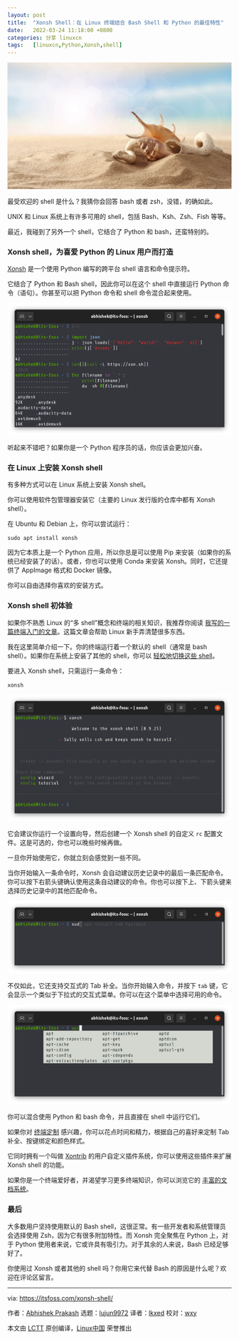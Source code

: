 ```yaml
---
layout: post
title:	"Xonsh Shell：在 Linux 终端结合 Bash Shell 和 Python 的最佳特性"
date:	2022-03-24 11:18:00 +0800 
categories:	分享 linuxcn 
tags:	[linuxcn,Python,Xonsh,shell]
---
```



![](/Asserts/Images/album/202203/24/111824ufw1815lyvclnsr2.jpg)


最受欢迎的 shell 是什么？我猜你会回答 bash 或者 zsh，没错，的确如此。


UNIX 和 Linux 系统上有许多可用的 shell，包括 Bash、Ksh、Zsh、Fish 等等。


最近，我碰到了另外一个 shell，它结合了 Python 和 bash，还蛮特别的。


### Xonsh shell，为喜爱 Python 的 Linux 用户而打造


[Xonsh](https://xon.sh/) 是一个使用 Python 编写的跨平台 shell 语言和命令提示符。


它结合了 Python 和 Bash shell，因此你可以在这个 shell 中直接运行 Python 命令（语句）。你甚至可以把 Python 命令和 shell 命令混合起来使用。


![](/Asserts/Images/album/202203/24/111830ba1hfqb535pv5qyu.png)


听起来不错吧？如果你是一个 Python 程序员的话，你应该会更加兴奋。


### 在 Linux 上安装 Xonsh shell


有多种方式可以在 Linux 系统上安装 Xonsh shell。


你可以使用软件包管理器安装它（主要的 Linux 发行版的仓库中都有 Xonsh shell）。


在 Ubuntu 和 Debian 上，你可以尝试运行：



```
sudo apt install xonsh

```

因为它本质上是一个 Python 应用，所以你总是可以使用 Pip 来安装（如果你的系统已经安装了的话）。或者，你也可以使用 Conda 来安装 Xonsh。同时，它还提供了 AppImage 格式和 Docker 镜像。


你可以自由选择你喜欢的安装方式。


### Xonsh shell 初体验


如果你不熟悉 Linux 的“多 shell”概念和终端的相关知识，我推荐你阅读 [我写的一篇终端入门的文章](https://itsfoss.com/basic-terminal-tips-ubuntu/)。这篇文章会帮助 Linux 新手弄清楚很多东西。


我在这里简单介绍一下。你的终端运行着一个默认的 shell（通常是 bash shell）。如果你在系统上安装了其他的 shell，你可以 [轻松地切换这些 shell](https://linuxhandbook.com/change-shell-linux/)。


要进入 Xonsh shell，只需运行一条命令：



```
xonsh

```

![](/Asserts/Images/album/202203/24/111831iuzvdr65bvu5mp32.png)


它会建议你运行一个设置向导，然后创建一个 Xonsh shell 的自定义 `rc` 配置文件。这是可选的，你也可以晚些时候再做。


一旦你开始使用它，你就立刻会感觉到一些不同。


当你开始输入一条命令时，Xonsh 会自动建议历史记录中的最后一条匹配命令。你可以按下右箭头键确认使用这条自动建议的命令。你也可以按下上、下箭头键来选择历史记录中的其他匹配命令。


![Xonsh shell automatically suggests last matching command from the history as you type](/Asserts/Images/album/202203/24/111831h6ersxxszi1ertrr.png)


不仅如此，它还支持交互式的 Tab 补全。当你开始输入命令，并按下 `tab` 键，它会显示一个类似于下拉式的交互式菜单。你可以在这个菜单中选择可用的命令。


![Tab completion in Xonsh shell](/Asserts/Images/album/202203/24/111831l5uxb8xwv78oz9zz.png)


你可以混合使用 Python 和 bash 命令，并且直接在 shell 中运行它们。


如果你对 [终端定制](https://itsfoss.com/customize-linux-terminal/) 感兴趣，你可以花点时间和精力，根据自己的喜好来定制 Tab 补全、按键绑定和颜色样式。


它同时拥有一个叫做 [Xontrib](https://github.com/topics/xontrib) 的用户自定义插件系统，你可以使用这些插件来扩展 Xonsh shell 的功能。


如果你是一个终端爱好者，并渴望学习更多终端知识，你可以浏览它的 [丰富的文档系统](https://xon.sh/tutorial.html)。


### 最后


大多数用户坚持使用默认的 Bash shell，这很正常。有一些开发者和系统管理员会选择使用 Zsh，因为它有很多附加特性。而 Xonsh 完全聚焦在 Python 上，对于 Python 使用者来说，它或许具有吸引力。对于其余的人来说，Bash 已经足够好了。


你使用过 Xonsh 或者其他的 shell 吗？你用它来代替 Bash 的原因是什么呢？欢迎在评论区留言。




---


via: <https://itsfoss.com/xonsh-shell/>


作者：[Abhishek Prakash](https://itsfoss.com/author/abhishek/) 选题：[lujun9972](https://github.com/lujun9972) 译者：[lkxed](https://github.com/lkxed) 校对：[wxy](https://github.com/wxy)


本文由 [LCTT](https://github.com/LCTT/TranslateProject) 原创编译，[Linux中国](https://linux.cn/) 荣誉推出
